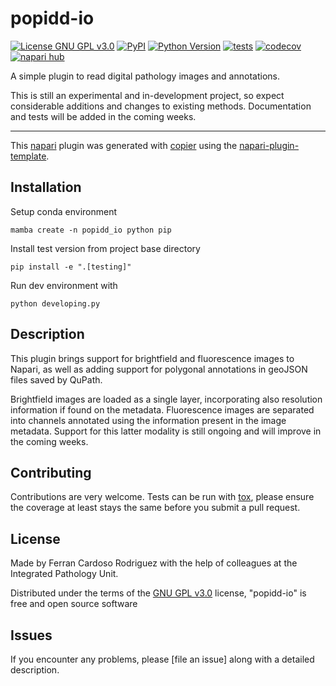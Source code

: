 # popidd-io

[![License GNU GPL v3.0](https://img.shields.io/pypi/l/popidd-io.svg?color=green)](https://github.com/IntegratedPathologyUnit-ICR/popidd-io/raw/main/LICENSE)
[![PyPI](https://img.shields.io/pypi/v/popidd-io.svg?color=green)](https://pypi.org/project/popidd-io)
[![Python Version](https://img.shields.io/pypi/pyversions/popidd-io.svg?color=green)](https://python.org)
[![tests](https://github.com/IntegratedPathologyUnit-ICR/popidd-io/workflows/tests/badge.svg)](https://github.com/IntegratedPathologyUnit-ICR/popidd-io/actions)
[![codecov](https://codecov.io/gh/IntegratedPathologyUnit-ICR/popidd-io/branch/main/graph/badge.svg)](https://codecov.io/gh/IntegratedPathologyUnit-ICR/popidd-io)
[![napari hub](https://img.shields.io/endpoint?url=https://api.napari-hub.org/shields/popidd-io)](https://napari-hub.org/plugins/popidd-io)

A simple plugin to read digital pathology images and annotations.

This is still an experimental and in-development project,
so expect considerable additions and changes to existing methods.
Documentation and tests will be added in the coming weeks.

----------------------------------

This [napari] plugin was generated with [copier] using the [napari-plugin-template].

<!--
Don't miss the full getting started guide to set up your new package:
https://github.com/napari/napari-plugin-template#getting-started

and review the napari docs for plugin developers:
https://napari.org/stable/plugins/index.html
-->

## Installation


Setup conda environment

    mamba create -n popidd_io python pip

Install test version from project base directory

    pip install -e ".[testing]"

Run dev environment with

    python developing.py

<!-- You can install `popidd-io` via [pip]:

    pip install popidd-io -->

## Description

This plugin brings support for brightfield and fluorescence images to Napari,
as well as adding support for polygonal annotations in geoJSON files saved by QuPath.

Brightfield images are loaded as a single layer, incorporating also resolution information if found on the metadata.
Fluorescence images are separated into channels annotated using the information present in the image metadata.
Support for this latter modality is still ongoing and will improve in the coming weeks.

## Contributing

Contributions are very welcome. Tests can be run with [tox], please ensure
the coverage at least stays the same before you submit a pull request.

## License

Made by Ferran Cardoso Rodriguez with the help of colleagues at the Integrated Pathology Unit.

Distributed under the terms of the [GNU GPL v3.0] license,
"popidd-io" is free and open source software

## Issues

If you encounter any problems, please [file an issue] along with a detailed description.

[napari]: https://github.com/napari/napari
[copier]: https://copier.readthedocs.io/en/stable/
[@napari]: https://github.com/napari
[MIT]: http://opensource.org/licenses/MIT
[BSD-3]: http://opensource.org/licenses/BSD-3-Clause
[GNU GPL v3.0]: http://www.gnu.org/licenses/gpl-3.0.txt
[GNU LGPL v3.0]: http://www.gnu.org/licenses/lgpl-3.0.txt
[Apache Software License 2.0]: http://www.apache.org/licenses/LICENSE-2.0
[Mozilla Public License 2.0]: https://www.mozilla.org/media/MPL/2.0/index.txt
[napari-plugin-template]: https://github.com/napari/napari-plugin-template

[napari]: https://github.com/napari/napari
[tox]: https://tox.readthedocs.io/en/latest/
[pip]: https://pypi.org/project/pip/
[PyPI]: https://pypi.org/
